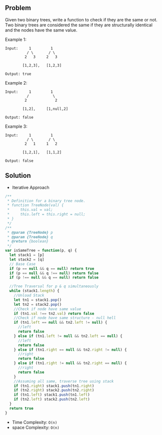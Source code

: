 ## Problem

Given two binary trees, write a function to check if they are the same or not.
Two binary trees are considered the same if they are structurally identical and the nodes have the same value.

<!--more-->

Example 1:

```
Input:     1         1
          / \       / \
         2   3     2   3

        [1,2,3],   [1,2,3]

Output: true
```

Example 2:

```
Input:     1         1
          /           \
         2             2

        [1,2],     [1,null,2]

Output: false
```

Example 3:

```
Input:     1         1
          / \       / \
         2   1     1   2

        [1,2,1],   [1,1,2]

Output: false
```

## Solution

- Iterative Approach

```javascript
/**
 * Definition for a binary tree node.
 * function TreeNode(val) {
 *     this.val = val;
 *     this.left = this.right = null;
 * }
 */
/**
 * @param {TreeNode} p
 * @param {TreeNode} q
 * @return {boolean}
 */
var isSameTree = function(p, q) {
  let stack1 = [p]
  let stack2 = [q]
  // Base Case
  if (p == null && q == null) return true
  if (p == null && q !== null) return false
  if (p !== null && q == null) return false

  //Tree Traversal for p & q simultaneously
  while (stack1.length) {
    //Unload Stack
    let tn1 = stack1.pop()
    let tn2 = stack2.pop()
    //Check if node have same value
    if (tn1.val !== tn2.val) return false
    //Check if node have same structure - null hell
    if (tn1.left == null && tn2.left != null) {
      //left
      return false
    } else if (tn1.left != null && tn2.left == null) {
      //left
      return false
    } else if (tn1.right == null && tn2.right != null) {
      //right
      return false
    } else if (tn1.right != null && tn2.right == null) {
      //right
      return false
    }
    //Assuming all same, traverse tree using stack
    if (tn1.right) stack1.push(tn1.right)
    if (tn2.right) stack2.push(tn2.right)
    if (tn1.left) stack1.push(tn1.left)
    if (tn2.left) stack2.push(tn2.left)
  }
  return true
}
```

- Time Complexity: `O(n)`
- space Complexity: `O(n)`
